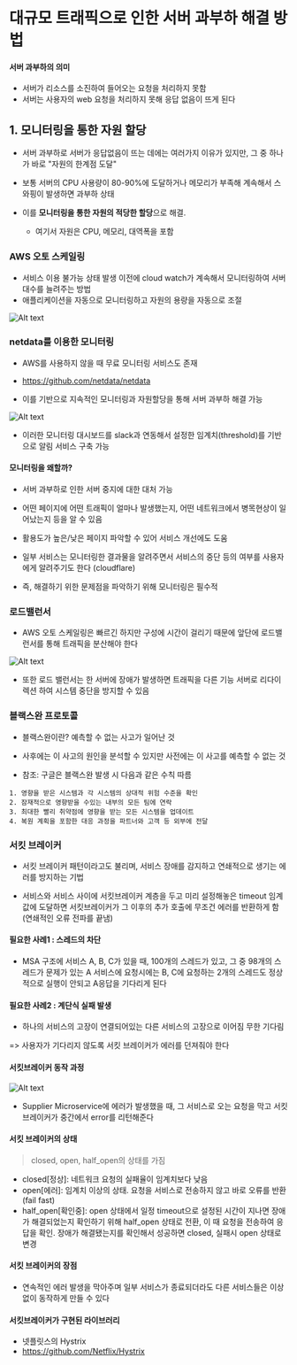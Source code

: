 # 대규모 트래픽으로 인한 서버 과부하 해결 방법

#### 서버 과부하의 의미

- 서버가 리소스를 소진하여 들어오는 요청을 처리하지 못함
- 서버는 사용자의 web 요청을 처리하지 못해 응답 없음이 뜨게 된다

## 1. 모니터링을 통한 자원 할당

- 서버 과부하로 서버가 응답없음이 뜨는 데에는 여러가지 이유가 있지만, 그 중 하나가 바로 "자원의 한계점 도달"
- 보통 서버의 CPU 사용량이 80-90%에 도달하거나 메모리가 부족해 계속해서 스와핑이 발생하면 과부하 상태

- 이를 **모니터링을 통한 자원의 적당한 할당**으로 해결.
  - 여기서 자원은 CPU, 메모리, 대역폭을 포함

### AWS 오토 스케일링

- 서비스 이용 불가능 상태 발생 이전에 cloud watch가 계속해서 모니터링하여 서버 대수를 늘려주는 방법
- 애플리케이션을 자동으로 모니터링하고 자원의 용량을 자동으로 조절

![Alt text](image.png)

### netdata를 이용한 모니터링

- AWS를 사용하지 않을 때 무료 모니터링 서비스도 존재

- https://github.com/netdata/netdata
- 이를 기반으로 지속적인 모니터링과 자원할당을 통해 서버 과부하 해결 가능

![Alt text](image-1.png)

- 이러한 모니터링 대시보드를 slack과 연동해서 설정한 임계치(threshold)를 기반으로 알림 서비스 구축 가능

#### 모니터링을 왜할까?

- 서버 과부하로 인한 서버 중지에 대한 대처 가능
- 어떤 페이지에 어떤 트래픽이 얼마나 발생했는지, 어떤 네트워크에서 병목현상이 일어났는지 등을 알 수 있음
- 활용도가 높은/낮은 페이지 파악할 수 있어 서비스 개선에도 도움
- 일부 서비스는 모니터링한 결과물을 알려주면서 서비스의 중단 등의 여부를 사용자에게 알려주기도 한다 (cloudflare)

- 즉, 해결하기 위한 문제점을 파악하기 위해 모니터링은 필수적

### 로드밸런서

- AWS 오토 스케일링은 빠르긴 하지만 구성에 시간이 걸리기 때문에 앞단에 로드밸런서를 통해 트래픽을 분산해야 한다

![Alt text](image-2.png)

- 또한 로드 밸런서는 한 서버에 장애가 발생하면 트래픽을 다른 기능 서버로 리다이렉션 하여 시스템 중단을 방지할 수 있음

### 블랙스완 프로토콜

- 블랙스완이란? 예측할 수 없는 사고가 일어난 것
- 사후에는 이 사고의 원인을 분석할 수 있지만 사전에는 이 사고를 예측할 수 없는 것

- 참조: 구글은 블랙스완 발생 시 다음과 같은 수칙 따름

```
1. 영향을 받은 시스템과 각 시스템의 상대적 위험 수준을 확인
2. 잠재적으로 영향받을 수있는 내부의 모든 팀에 연락
3. 최대한 빨리 취약점에 영향을 받는 모든 시스템을 업데이트
4. 복원 계획을 포함한 대응 과정을 파트너와 고객 등 외부에 전달

```

### 서킷 브레이커

- 서킷 브레이커 패턴이라고도 불리며, 서비스 장애를 감지하고 연쇄적으로 생기는 에러를 방지하는 기법

- 서비스와 서비스 사이에 서킷브레이커 계층을 두고 미리 설정해놓은 timeout 임계값에 도달하면 서킷브레이커가 그 이후의 추가 호출에 무조건 에러를 반환하게 함 (연쇄적인 오류 전파를 끝냄)

#### 필요한 사례1 : 스레드의 차단

- MSA 구조에 서비스 A, B, C가 있을 때, 100개의 스레드가 있고, 그 중 98개의 스레드가 문제가 있는 A 서비스에 요청시에는 B, C에 요청하는 2개의 스레드도 정상적으로 실행이 안되고 A응답을 기다리게 된다

#### 필요한 사례2 : 계단식 실패 발생

- 하나의 서비스의 고장이 연결되어있는 다른 서비스의 고장으로 이어짐 무한 기다림

=> 사용자가 기다리지 않도록 서킷 브레이커가 에러를 던져줘야 한다

#### 서킷브레이커 동작 과정

![Alt text](image-3.png)

- Supplier Microservice에 에러가 발생했을 때, 그 서비스로 오는 요청을 막고 서킷 브레이커가 중간에서 error를 리턴해준다

#### 서킷 브레이커의 상태

> closed, open, half_open의 상태를 가짐

- closed[정상]: 네트워크 요청의 실패율이 임계치보다 낮음
- open[에러]: 임계치 이상의 상태. 요청을 서비스로 전송하지 않고 바로 오류를 반환(fail fast)
- half_open[확인중]: open 상태에서 일정 timeout으로 설정된 시간이 지나면 장애가 해결되었는지 확인하기 위해 half_open 상태로 전환, 이 때 요청을 전송하여 응답을 확인. 장애가 해결됐는지를 확인해서 성공하면 closed, 실패시 open 상태로 변경

#### 서킷 브레이커의 장점

- 연속적인 에러 발생을 막아주며 일부 서비스가 종료되더라도 다른 서비스들은 이상없이 동작하게 만들 수 있다

#### 서킷브레이커가 구현된 라이브러리

- 넷플릿스의 Hystrix
- https://github.com/Netflix/Hystrix
